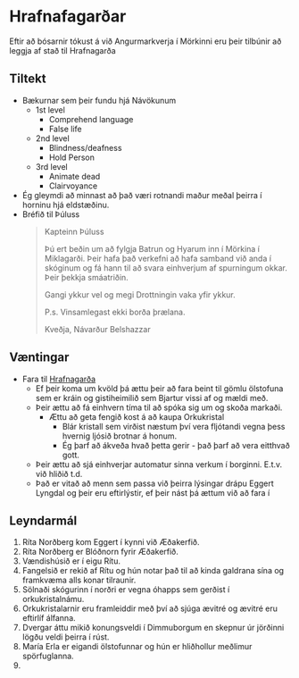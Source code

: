 # Hrafnafagarðar

Eftir að bósarnir tókust á við Angurmarkverja í Mörkinni eru þeir tilbúnir að 
leggja af stað til Hrafnagarða

## Tiltekt
- Bækurnar sem þeir fundu hjá Návökunum
  - 1st level
    - Comprehend language
    - False life
  - 2nd level
    - Blindness/deafness
    - Hold Person
  - 3rd level
    - Animate dead
    - Clairvoyance
- Ég gleymdi að minnast að það væri rotnandi maður meðal þeirra í horninu hjá 
  eldstæðinu.
- Bréfið til Þúluss
  > Kapteinn Þúluss 
  > 
  > Þú ert beðin um að fylgja Batrun og Hyarum inn í Mörkina í Miklagarði. 
  > Þeir hafa það verkefni að hafa samband við anda í skóginum og fá hann til
  > að svara einhverjum af spurningum okkar. Þeir þekkja smáatriðin.
  > 
  > Gangi ykkur vel og megi Drottningin vaka yfir ykkur.
  > 
  > P.s. Vinsamlegast ekki borða þrælana.
  > 
  > Kveðja, Návarður Belshazzar

## Væntingar
- Fara til [Hrafnagarða](/world/locations/hrafnagardur.md)
  - Ef þeir koma um kvöld þá ættu þeir að fara beint til gömlu ölstofuna sem er
    kráin og gistiheimilið sem Bjartur vissi af og mældi með.
  - Þeir ættu að fá einhvern tíma til að spóka sig um og skoða markaði.
    - Ættu að geta fengið kost á að kaupa Orkukristal
      - Blár kristall sem virðist næstum því vera fljótandi vegna þess hvernig
        ljósið brotnar á honum.
      - Ég þarf að ákveða hvað þetta gerir - það þarf að vera eitthvað gott.
  - Þeir ættu að sjá einhverjar automatur sinna verkum í borginni. E.t.v. við 
    hliðið t.d.
  - Það er vitað að menn sem passa við þeirra lýsingar drápu Eggert Lyngdal og
    þeir eru eftirlýstir, ef þeir nást þá ættum við að fara í 

## Leyndarmál
1. Ríta Norðberg kom Eggert í kynni við Æðakerfið.
2. Ríta Norðberg er Blóðnorn fyrir Æðakerfið.
3. Vændishúsið er í eigu Rítu.
4. Fangelsið er rekið af Rítu og hún notar það til að kinda galdrana sína og
   framkvæma alls konar tilraunir.
5. Sölnaði skógurinn í norðri er vegna óhapps sem gerðist í orkukristalnámu.
6. Orkukristalarnir eru framleiddir með því að sjúga ævitré og ævitré eru
   eftirlíf álfanna.
7. Dvergar áttu mikið konungsveldi í Dimmuborgum en skepnur úr jörðinni lögðu
   veldi þeirra í rúst.
8. María Erla er eigandi ölstofunnar og hún er hliðhollur meðlimur 
   spörfuglanna.
9. 